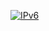 [![IPv6](https://img.shields.io/badge/IPv6-%23006699?style=for-the-badge&logo=internet-explorer&logoColor=white)](https://technoindian555.github.io/Test/assets/IPv6.html)
